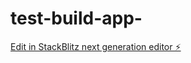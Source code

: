 # test-build-app-

[Edit in StackBlitz next generation editor ⚡️](https://stackblitz.com/~/github.com/Wrek425/test-build-app-)